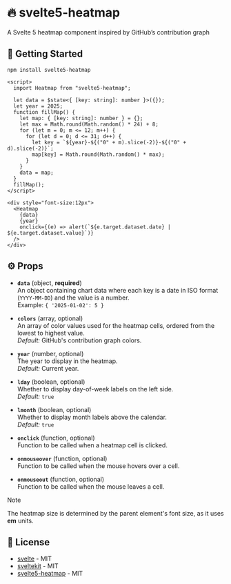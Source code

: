 # 🔥 svelte5-heatmap

A Svelte 5 heatmap component inspired by GitHub’s contribution graph

## 🚀 Getting Started

```
npm install svelte5-heatmap
```

```svelte
<script>
  import Heatmap from "svelte5-heatmap";

  let data = $state<{ [key: string]: number }>({});
  let year = 2025;
  function fillMap() {
    let map: { [key: string]: number } = {};
    let max = Math.round(Math.random() * 24) + 8;
    for (let m = 0; m <= 12; m++) {
      for (let d = 0; d <= 31; d++) {
        let key = `${year}-${("0" + m).slice(-2)}-${("0" + d).slice(-2)}`;
        map[key] = Math.round(Math.random() * max);
      }
    }
    data = map;
  }
  fillMap();
</script>

<div style="font-size:12px">
  <Heatmap
    {data}
    {year}
    onclick={(e) => alert(`${e.target.dataset.date} | ${e.target.dataset.value}`)}
  />
</div>
```
## ⚙️ Props

-   **`data`** (object, **required**)  
    An object containing chart data where each key is a date in ISO format (`YYYY-MM-DD`) and the value is a number.  
    Example: `{ '2025-01-02': 5 }`

-   **`colors`** (array, optional)  
    An array of color values used for the heatmap cells, ordered from the lowest to highest value.  
    _Default:_ GitHub's contribution graph colors.
    
-   **`year`** (number, optional)  
    The year to display in the heatmap.  
    _Default:_ Current year.
    
-   **`lday`** (boolean, optional)  
    Whether to display day-of-week labels on the left side.  
    _Default:_ `true`
    
-   **`lmonth`** (boolean, optional)  
    Whether to display month labels above the calendar.  
    _Default:_ `true`
    
-   **`onclick`** (function, optional)  
    Function to be called when a heatmap cell is clicked.
    
-   **`onmouseover`** (function, optional)  
    Function to be called when the mouse hovers over a cell.
    
-   **`onmouseout`** (function, optional)  
    Function to be called when the mouse leaves a cell.

> [!NOTE]
> The heatmap size is determined by the parent element's font size, as it uses **em** units.

## 📜 License

- [svelte](https://github.com/sveltejs/svelte) - MIT
- [sveltekit](https://github.com/sveltejs/kit) - MIT
- [svelte5-heatmap](https://github.com/FelipeIzolan/svelte5-heatmap) - MIT
